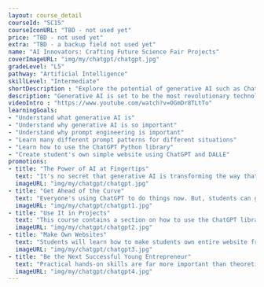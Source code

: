 ```yaml
---
layout: course_detail
courseId: "SC15"
courseIconURL: "TBD - not used yet"
price: "TBD - not used yet"
extra: "TBD - a backup field not used yet"
name: "AI Innovators: Crafting Future Science Fair Projects"
coverImageURL: "img/my/chatgpt/chatgpt.jpg"
gradeLevel: "L5"
pathway: "Artificial Intelligence"
skillLevel: "Intermediate"
shortDescription : "Explore the potential of generative AI such as ChatGPT and DALLE!"
description: "Generative AI is set to be the most revolutionary technology of the next decade. The sooner that your child takes advantage of its potential, the more ready for the future they will be. In this summer camp, students will learn how to best utilize OpenAI's generative AI systems such as ChatGPT and DALLE and create mind-blowing projects that will impress everyone at science fairs that they submit them to."
videoIntro : "https://www.youtube.com/watch?v=OGmDr8TLtTo"
learningGoals:
- "Understand what generative AI is"
- "Understand why generative AI is so important"
- "Understand why prompt engineering is important"
- "Learn many different prompt patterns for different situations"
- "Learn how to use the ChatGPT Python library"
- "Create student's own simple website using ChatGPT and DALLE"
promotions:
- title: "The Power of AI at Fingertips"
  text: "It's no secret that generative AI is transforming the way that we solve everyday problems. Go beyond that by learning how to make ChatGPT and DALLE do nearly anything students need it to."
  imageURL: "img/my/chatgpt/chatgpt.jpg"
- title: "Get Ahead of the Curve"
  text: "Everyone's using ChatGPT to do things now. But, students can get ahead of the curve and learn advanced tips and tricks with ChatGPT to get things done quicker."
  imageURL: "img/my/chatgpt/chatgpt1.jpg"
- title: "Use It in Projects"
  text: "This course contains a section on how to use the ChatGPT library for Python. Use this library in students' own Python projects and students can submit those into competitions."
  imageURL: "img/my/chatgpt/chatgpt2.jpg"
- title: "Make Own Websites"
  text: "Students will learn how to make students own entire website from scratch, that also uses the power of ChatGPT to help users who visit."
  imageURL: "img/my/chatgpt/chatgpt3.jpg"
- title: "Be the Next Successful Young Entrepreneur"
  text: "Practical hands-on skills are far more important than theoretical knowledge. Every course is designed for students to learn how to turn an idea for a project into a practical reality through hard work. Young little entrepreneurs are developed during these challenges."
  imageURL: "img/my/chatgpt/chatgpt4.jpg"
---
```

